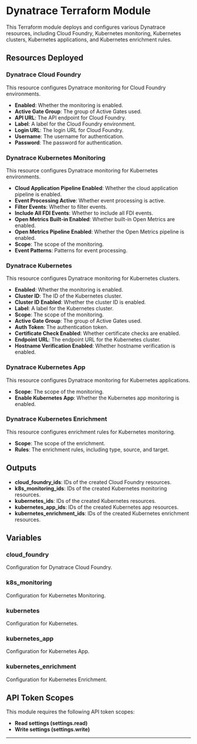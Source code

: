 

# Dynatrace Terraform Module

This Terraform module deploys and configures various Dynatrace resources, including Cloud Foundry, Kubernetes monitoring, Kubernetes clusters, Kubernetes applications, and Kubernetes enrichment rules.

## Resources Deployed

### Dynatrace Cloud Foundry
This resource configures Dynatrace monitoring for Cloud Foundry environments.

- **Enabled**: Whether the monitoring is enabled.
- **Active Gate Group**: The group of Active Gates used.
- **API URL**: The API endpoint for Cloud Foundry.
- **Label**: A label for the Cloud Foundry environment.
- **Login URL**: The login URL for Cloud Foundry.
- **Username**: The username for authentication.
- **Password**: The password for authentication.

### Dynatrace Kubernetes Monitoring
This resource configures Dynatrace monitoring for Kubernetes environments.

- **Cloud Application Pipeline Enabled**: Whether the cloud application pipeline is enabled.
- **Event Processing Active**: Whether event processing is active.
- **Filter Events**: Whether to filter events.
- **Include All FDI Events**: Whether to include all FDI events.
- **Open Metrics Built-in Enabled**: Whether built-in Open Metrics are enabled.
- **Open Metrics Pipeline Enabled**: Whether the Open Metrics pipeline is enabled.
- **Scope**: The scope of the monitoring.
- **Event Patterns**: Patterns for event processing.

### Dynatrace Kubernetes
This resource configures Dynatrace monitoring for Kubernetes clusters.

- **Enabled**: Whether the monitoring is enabled.
- **Cluster ID**: The ID of the Kubernetes cluster.
- **Cluster ID Enabled**: Whether the cluster ID is enabled.
- **Label**: A label for the Kubernetes cluster.
- **Scope**: The scope of the monitoring.
- **Active Gate Group**: The group of Active Gates used.
- **Auth Token**: The authentication token.
- **Certificate Check Enabled**: Whether certificate checks are enabled.
- **Endpoint URL**: The endpoint URL for the Kubernetes cluster.
- **Hostname Verification Enabled**: Whether hostname verification is enabled.

### Dynatrace Kubernetes App
This resource configures Dynatrace monitoring for Kubernetes applications.

- **Scope**: The scope of the monitoring.
- **Enable Kubernetes App**: Whether the Kubernetes app monitoring is enabled.

### Dynatrace Kubernetes Enrichment
This resource configures enrichment rules for Kubernetes monitoring.

- **Scope**: The scope of the enrichment.
- **Rules**: The enrichment rules, including type, source, and target.

## Outputs

- **cloud_foundry_ids**: IDs of the created Cloud Foundry resources.
- **k8s_monitoring_ids**: IDs of the created Kubernetes monitoring resources.
- **kubernetes_ids**: IDs of the created Kubernetes resources.
- **kubernetes_app_ids**: IDs of the created Kubernetes app resources.
- **kubernetes_enrichment_ids**: IDs of the created Kubernetes enrichment resources.

## Variables

### cloud_foundry
Configuration for Dynatrace Cloud Foundry.

### k8s_monitoring
Configuration for Kubernetes Monitoring.

### kubernetes
Configuration for Kubernetes.

### kubernetes_app
Configuration for Kubernetes App.

### kubernetes_enrichment
Configuration for Kubernetes Enrichment.

## API Token Scopes
This module requires the following API token scopes:
- **Read settings (settings.read)**
- **Write settings (settings.write)**

---

